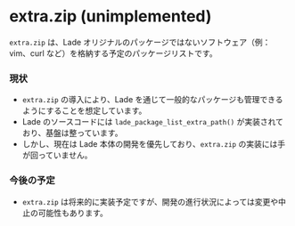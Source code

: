 # extra.zip (unimplemented)

`extra.zip` は、Lade オリジナルのパッケージではないソフトウェア（例：vim、curl など）を格納する予定のパッケージリストです。

### 現状

- `extra.zip` の導入により、Lade を通じて一般的なパッケージも管理できるようにすることを想定しています。
- Lade のソースコードには `lade_package_list_extra_path()` が実装されており、基盤は整っています。
- しかし、現在は Lade 本体の開発を優先しており、`extra.zip` の実装には手が回っていません。

### 今後の予定

- `extra.zip` は将来的に実装予定ですが、開発の進行状況によっては変更や中止の可能性もあります。